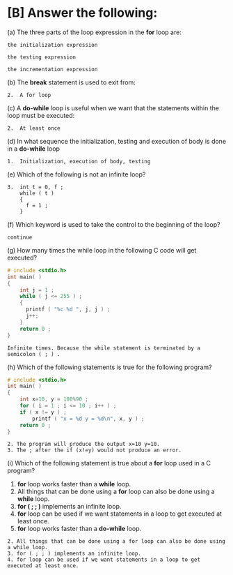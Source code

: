 # [B] Answer the following:

(a) The three parts of the loop expression in the **for** loop are:

````
the initialization expression

the testing expression

the incrementation expression
````

(b) The **break** statement is used to exit from:

````
2.  A for loop
````

(c) A **do-while** loop is useful when we want that the statements within the loop must be executed:

````
2.  At least once
````

(d) In what sequence the initialization, testing and execution of body is done in a **do-while** loop

````
1.  Initialization, execution of body, testing
````

(e) Which of the following is not an infinite loop?

````
3.  int t = 0, f ;
    while ( t )
    {
      f = 1 ;
    }
````

(f) Which keyword is used to take the control to the beginning of the loop?

````
continue
````

(g) How many times the while loop in the following C code will get executed?

````c
# include <stdio.h>
int main( )
{
    int j = 1 ;
    while ( j <= 255 ) ;
    {
      printf ( "%c %d ", j, j ) ;
      j++;
    }
    return 0 ;
}
````

````
Infinite times. Because the while statement is terminated by a semicolon ( ; ) .
````

(h) Which of the following statements is true for the following program?

````c
# include <stdio.h>
int main( )
{
    int x=10, y = 100%90 ;
    for ( i = 1 ; i <= 10 ; i++ ) ;
    if ( x != y ) ;
    	printf ( "x = %d y = %d\n", x, y ) ;
    return 0 ;
}
````

````
2. The program will produce the output x=10 y=10.
3. The ; after the if (x!=y) would not produce an error.
````

(i) Which of the following statement is true about a **for** loop used in a C program?

1. **for** loop works faster than a **while** loop.
2. All things that can be done using a **for** loop can also be done using a **while** loop.
3. **for ( ; ; )** implements an infinite loop.
4. **for** loop can be used if we want statements in a loop to get executed at least once.
5. **for** loop works faster than a **do-while** loop.

````
2. All things that can be done using a for loop can also be done using a while loop.
3. for ( ; ; ) implements an infinite loop.
4. for loop can be used if we want statements in a loop to get executed at least once.
````

